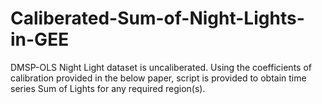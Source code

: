 # Caliberated-Sum-of-Night-Lights-in-GEE
DMSP-OLS Night Light dataset is uncaliberated. Using the coefficients of calibration provided in the below paper, script is provided to obtain time series Sum of Lights for any required region(s).
